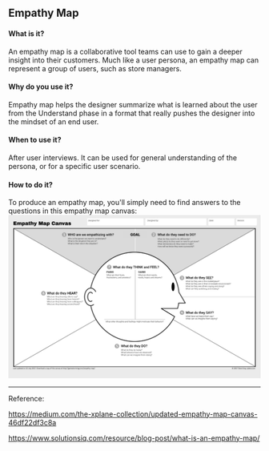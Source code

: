 ## Empathy Map

#### What is it?
An empathy map is a collaborative tool teams can use to gain a deeper insight into their customers. Much like a user persona, an empathy map can represent a group of users, such as store managers. 

#### Why do you use it?
Empathy map helps the designer summarize what is learned about the user from the Understand phase in a format that really pushes the designer into the mindset of an end user.

#### When to use it?
After user interviews. It can be used for general understanding of the persona, or for a specific user scenario.

#### How to do it?
To produce an empathy map, you'll simply need to find answers to the questions in this empathy map canvas:
![Empathy Map Canvas](/images/empathy-map-canvas.png?raw=true "Empathy Map Canvas")


---

Reference:

https://medium.com/the-xplane-collection/updated-empathy-map-canvas-46df22df3c8a

https://www.solutionsiq.com/resource/blog-post/what-is-an-empathy-map/
